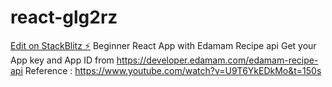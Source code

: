 # react-glg2rz

[Edit on StackBlitz ⚡️](https://stackblitz.com/edit/react-glg2rz)
Beginner React App with Edamam Recipe api
Get your App key and App ID from https://developer.edamam.com/edamam-recipe-api
Reference : https://www.youtube.com/watch?v=U9T6YkEDkMo&t=150s
